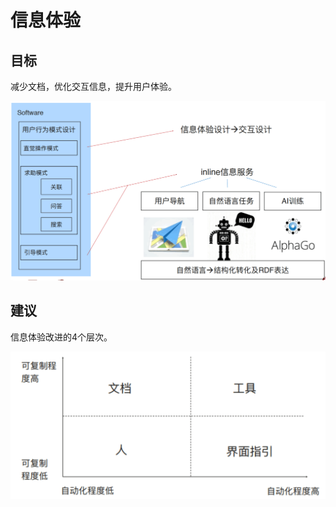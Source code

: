 # 信息体验

## 目标

减少文档，优化交互信息，提升用户体验。

![信息体验](../images/informationexperience.png)

## 建议

信息体验改进的4个层次。

![信息体验](../images/information.png)
